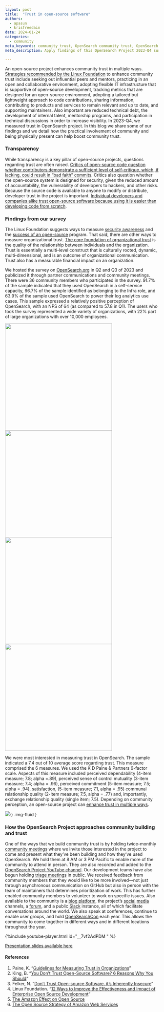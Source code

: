 ```yaml
---
layout: post
title:  "Trust in open-source software"
authors:
  - apasun
  - krisfreedain
date: 2024-01-24
categories:
  - community
meta_keywords: community trust, OpenSearch community trust, OpenSearch NPS, trust in open source
meta_description: Apply findings of this OpenSearch Project 2023-Q4 survey focusing on open-source community trust and how practical involvement in the community and physical presence can boost trust.

---
```


An open-source project enhances community trust in multiple ways. [Strategies recommended by the Linux Foundation](https://www.linuxfoundation.org/blog/12-ways-to-improve-the-effectiveness-and-impact-of-enterprise-open-source-development) to enhance community trust include seeking out influential peers and mentors, practicing in an open and collaborative environment, adopting flexible IT infrastructure that is supportive of open-source development, tracking metrics that are designed for an open-source environment, adopting a tailored but lightweight approach to code contributions, sharing information, contributing to products and services to remain relevant and up to date, and supporting maintainers. Also important are reduced technical debt, the development of internal talent, mentorship programs, and participation in technical discussions in order to increase visibility. In 2023-Q4, we measured trust in OpenSearch project. In this blog we share some of our findings and we detail how the practical involvement of community and being physically present can help boost community trust. 

### Transparency

While transparency is a key pillar of open-source projects, questions regarding trust are often raised. [Critics of open-source code question whether contributors demonstrate a sufficient level of self-critique, which, if lacking, could result in “bad faith” commits](https://fleker.medium.com/dont-trust-open-source-software-it-s-inherently-insecure-f2d87cdb76d4). Critics also question whether the open-source system is designed for security, given the reduced amount of accountability, the vulnerability of developers to hackers, and other risks. Because the source code is available to anyone to modify or distribute, developer trust in the project is important. [Individual developers and companies alike trust open-source software because using it is easier than developing code from scratch](https://www.makeuseof.com/reasons-trust-open-source-software/).

### Findings from our survey

The Linux Foundation suggests ways to measure [security awareness](https://openssf.org/blog/2023/05/17/we-want-to-hear-from-you-take-the-openssf-software-security-awareness-survey/) and the [success of an open-source](https://www.linuxfoundation.org/resources/open-source-guides/measuring-your-open-source-program-success) program. That said, there are other ways to measure organizational trust. [The core foundation of organizational trust](https://quip-amazon.com/dXW4AMSGm2A8/2023-November-Ubuntu-Summit#temp:C:INI3011cd950fe84e75acd602795) is the quality of the relationship between individuals and the organization. Trust is essentially a multi-level construct that is culturally rooted, dynamic, multi-dimensional, and is an outcome of organizational communication. Trust also has a measurable financial impact on an organization. 

We hosted the survey on [OpenSearch.org](http://opensearch.org/) in Q2 and Q3 of 2023 and publicized it through partner communications and community meetings. There were 36 community members who participated in the survey. 91.7% of the sample indicated that they used OpenSearch in a self-service capacity, 66.7% of the sample identified as belonging to the Infra role, and 63.9% of the sample used OpenSearch to power their log analytics use cases. This sample expressed a relatively positive perception of OpenSearch, with an NPS of 64 (as compared to 57.8 in Q1). The users who took the survey represented a wide variety of organizations, with 22% part of large organizations with over 10,000 employees.

<img width=350 src="/assets/media/blog-images/2024-01-24-trust-in-open-source-software/Trust Presentation Graphs-01.png">
<img width=350 src="/assets/media/blog-images/2024-01-24-trust-in-open-source-software/Trust Presentation Graphs-02.png">
<img width=350 src="/assets/media/blog-images/2024-01-24-trust-in-open-source-software/Trust Presentation Graphs-03.png">
<img width=350 src="/assets/media/blog-images/2024-01-24-trust-in-open-source-software/Trust Presentation Graphs-04.png">

We were most interested in measuring trust in OpenSearch. The sample indicated a 7.4 out of 10 average score regarding trust. This measure comprised the 6 measures. We used the K D Paine & Partners 6-factor scale. Aspects of this measure included perceived dependability (4-item measure; 7.8; alpha =.89), perceived sense of control mutuality (3-item measure; 7.4; alpha = .96), perceived commitment (5-item measure; 7.5; alpha = .94), satisfaction, (5-item measure; 7.1, alpha = .95) communal relationship quality (2-item measure; 7.5, alpha = .77) and, importantly, exchange relationship quality (single item; 7.5). Depending on community perception, an open-source project can [enhance trust in multiple ways](https://www.linuxfoundation.org/blog/12-ways-to-improve-the-effectiveness-and-impact-of-enterprise-open-source-development). 

<img src="/assets/media/blog-images/2024-01-24-trust-in-open-source-software/Trust Presentation Graphs-05.png"/>{: .img-fluid }

### How the OpenSearch Project approaches community building and trust

One of the ways that we build community trust is by holding twice-monthly [community meetings](https://forum.opensearch.org/tag/community-meeting) where we invite those interested in the project to come and present what they’ve been building and how they’ve used OpenSearch. We hold them at 8 AM or 3 PM Pacific to enable more of the community to attend in person. They are also recorded and added to the [OpenSearch Project YouTube channel](https://www.youtube.com/c/OpenSearchProject). Our development teams have also begun holding [triage meetings](https://opensearch.org/events/) in public. We received feedback from community members that they would like to be more involved—not just through asynchronous communication on GitHub but also in person with the team of maintainers that determines prioritization of work. This has further enabled community members to volunteer to work on specific issues. Also available to the community is a [blog platform](https://github.com/opensearch-project/project-website/issues/new?assignees=&labels=new+blog%2C+untriaged&projects=&template=blog_post.md&title=), the project’s [social](https://www.linkedin.com/company/opensearch-project/) [media](https://twitter.com/OpenSearchProj) channels, a [forum](https://forum.opensearch.org/), and a public [Slack](https://opensearch.org/slack.html) instance, all of which facilitate conversations around the world. We also speak at conferences, continue to enable user groups, and hold [OpenSearchCon](https://opensearch.org/events/opensearchcon/) each year. This allows the community to come together in different ways and in different locations throughout the year. 

{%include youtube-player.html id="__7vf2AdPDM " %}


[Presentation slides available here](https://github.com/krisfreedain/files/blob/main/presentations/2023-11-05%20Ubuntu%20Summit%20Presentation.pdf)

#### References

1. Paine, K. “[Guidelines for Measuring Trust in Organizations](https://www.claytonschools.net/cms/lib/MO01000419/Centricity/Domain/2/NSPRA2009/2003_MeasuringTrust.pdf)”
2. King, B. “[You Don’t Trust Open-Source Software? 6 Reasons Why You Should]( https://www.makeuseof.com/reasons-trust-open-source-software/)“
3. Felker, N. “[Don’t Trust Open-source Software. it’s Inherently Insecure](https://fleker.medium.com/dont-trust-open-source-software-it-s-inherently-insecure-f2d87cdb76d4)”
4. Linux Foundation. “[12 Ways to Improve the Effectiveness and Impact of Enterprise Open Source Development](https://www.linuxfoundation.org/blog/12-ways-to-improve-the-effectiveness-and-impact-of-enterprise-open-source-development)”
5. [The Amazon Effect on Open Source](https://thenewstack.io/the-amazon-effect-on-open-source/)
6. [The Open Source Strategy of Amazon Web Services](https://thenewstack.io/the-open-source-strategy-of-amazon-web-services/)
